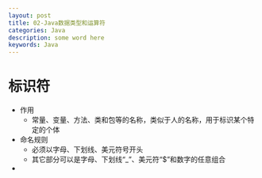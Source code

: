 ```yaml
---
layout: post
title: 02-Java数据类型和运算符
categories: Java
description: some word here
keywords: Java
---
```



# 标识符
- 作用
	- 常量、变量、方法、类和包等的名称，类似于人的名称，用于标识某个特定的个体
- 命名规则
	- 必须以字母、下划线、美元符号开头
	- 其它部分可以是字母、下划线“_”、美元符“$”和数字的任意组合
- 